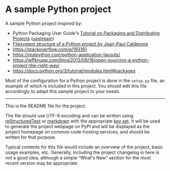 # A sample Python project

A sample Python project inspired by:

* Python Packaging User Guide's [Tutorial on Packaging and Distributing Projects][distribution tutorial] ([upstream])
* [Filesystem structure of a Python project by Jean-Paul Calderone][jpc-fs-pyproj]
* https://stackoverflow.com/q/193161
* https://realpython.com/python-application-layouts/
* https://jeffknupp.com/blog/2013/08/16/open-sourcing-a-python-project-the-right-way/
* https://docs.python.org/3/tutorial/modules.html#packages

Most of the configuration for a Python project is done in the `setup.py` file,
an example of which is included in this project. You should edit this file
accordingly to adapt this sample project to your needs.

----

This is the README file for the project.

The file should use UTF-8 encoding and can be written using
[reStructuredText][rst] or [markdown][md use] with the appropriate [key set][md
use]. It will be used to generate the project webpage on PyPI and will be
displayed as the project homepage on common code-hosting services, and should be
written for that purpose.

Typical contents for this file would include an overview of the project, basic
usage examples, etc. Generally, including the project changelog in here is not a
good idea, although a simple “What's New” section for the most recent version
may be appropriate.

[distribution tutorial]: https://packaging.python.org/tutorials/packaging-projects/
[upstream]: https://github.com/pypa/sampleproject
[rst]: http://docutils.sourceforge.net/rst.html
[md]: https://tools.ietf.org/html/rfc7764#section-3.5 "CommonMark variant"
[md use]: https://packaging.python.org/specifications/core-metadata/#description-content-type-optional
[jpc-fs-pyproj]: http://as.ynchrono.us/2007/12/filesystem-structure-of-python-project_21.html

